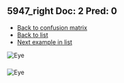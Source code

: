 ## 5947_right Doc: 2 Pred: 0
- [Back to confusion matrix](https://github.com/juliandewit/kaggle_retinopathy/blob/master/matrix.md)
- [Back to list](https://github.com/juliandewit/kaggle_retinopathy/blob/master/lists/20/list.md)
- [Next example in list](https://github.com/juliandewit/kaggle_retinopathy/blob/master/lists/20/59/5963_right.md)

![Eye](https://retinopaty.blob.core.windows.net/size1024/5947_right_2.jpeg)

### 

![Eye]()
